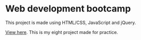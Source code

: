 # Web development bootcamp

This project is made using HTML/CSS, JavaScript and jQuery.

[View here](https://codija.github.io/school/).
This is my eight project made for practice.

